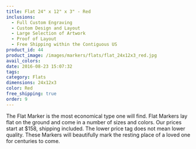 ```yaml
---
title: Flat 24" x 12" x 3" - Red
inclusions:
  - Full Custom Engraving
  - Custom Design and Layout
  - Large Selection of Artwork
  - Proof of Layout
  - Free Shipping within the Contiguous US
product_id: 44
product_image: /images/markers/flats/flat_24x12x3_red.jpg
avail_colors: 
date: 2016-08-23 15:07:32
tags:
category: Flats
dimensions: 24x12x3
color: Red
free_shipping: true
order: 9
---
```

The Flat Marker is the most economical type one will find. Flat Markers lay flat on the ground and come in a number of sizes and colors. Our prices start at $158, shipping included. The lower price tag does not mean lower quality. These Markers will beautifully mark the resting place of a loved one for centuries to come.